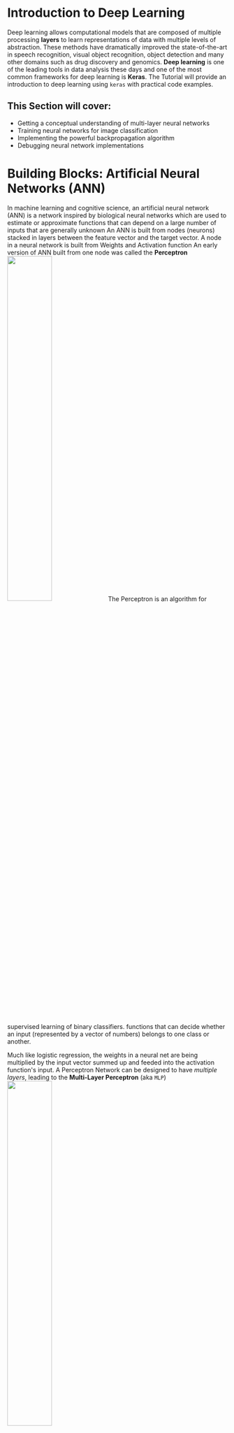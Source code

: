 # Introduction to Deep Learning
Deep learning allows computational models that are composed of multiple processing **layers** to learn representations of data with multiple levels of abstraction.
These methods have dramatically improved the state-of-the-art in speech recognition, visual object recognition, object detection and many other domains such as drug discovery and genomics. 
**Deep learning** is one of the leading tools in data analysis these days and one of the most common frameworks for deep learning is **Keras**. 
The Tutorial will provide an introduction to deep learning using `keras` with practical code examples.
## This Section will cover:

* Getting a conceptual understanding of multi-layer neural networks
* Training neural networks for image classification
* Implementing the powerful backpropagation algorithm
* Debugging neural network implementations
# Building Blocks: Artificial Neural Networks (ANN)
In machine learning and cognitive science, an artificial neural network (ANN) is a network inspired by biological neural networks which are used to estimate or approximate functions that can depend on a large number of inputs that are generally unknown
An ANN is built from nodes (neurons) stacked in layers between the feature vector and the target vector. 
A node in a neural network is built from Weights and Activation function
An early version of ANN built from one node was called the **Perceptron**
<img src="../imgs/Perceptron.png" width="45%">
The Perceptron is an algorithm for supervised learning of binary classifiers. functions that can decide whether an input (represented by a vector of numbers) belongs to one class or another.

Much like logistic regression, the weights in a neural net are being multiplied by the input vector summed up and feeded into the activation function's input.
A Perceptron Network can be designed to have *multiple layers*, leading to the **Multi-Layer Perceptron** (aka `MLP`)
<img src="../imgs/MLP.png" width="45%">
# Single Layer Neural Network
<img src="../imgs/single_layer.png" width="65%" />

_(Source: Python Machine Learning, S. Raschka)_
### Weights Update Rule
- We use a **gradient descent** optimization algorithm to learn the _Weights Coefficients_ of the model.
<br><br>
- In every **epoch** (pass over the training set), we update the weight vector $w$ using the following update rule:

$$
w = w + \Delta w, \text{where } \Delta w = - \eta \nabla J(w)
$$

<br><br>

In other words, we computed the gradient based on the whole training set and updated the weights of the model by taking a step into the **opposite direction** of the gradient $ \nabla J(w)$. 

In order to fin the **optimal weights of the model**, we optimized an objective function (e.g. the Sum of Squared Errors (SSE)) cost function $J(w)$. 

Furthermore, we multiply the gradient by a factor, the learning rate $\eta$ , which we choose carefully to balance the **speed of learning** against the risk of overshooting the global minimum of the cost function.
### Gradient Descent
In **gradient descent optimization**, we update all the **weights simultaneously** after each epoch, and we define the _partial derivative_ for each weight $w_j$ in the weight vector $w$ as follows:

$$
\frac{\partial}{\partial w_j} J(w) = \sum_{i} ( y^{(i)} - a^{(i)} )  x^{(i)}_j
$$

**Note**: _The superscript $(i)$ refers to the i-th sample. The subscript $j$ refers to the j-th dimension/feature_


Here $y^{(i)}$ is the target class label of a particular sample $x^{(i)}$ , and $a^{(i)}$ is the **activation** of the neuron 

(which is a linear function in the special case of _Perceptron_).
We define the **activation function** $\phi(\cdot)$ as follows:

$$
\phi(z) = z = a = \sum_{j} w_j x_j = \mathbf{w}^T \mathbf{x}
$$
### Binary Classification
While we used the **activation** $\phi(z)$ to compute the gradient update, we may use a **threshold function** _(Heaviside function)_ to squash the continuous-valued output into binary class labels for prediction:

$$
\hat{y} = 
\begin{cases}
    1 & \text{if } \phi(z) \geq 0 \\
    0 & \text{otherwise}
\end{cases}
$$
## Building Neural Nets from scratch 

### Idea:

We will build the neural networks from first principles. 
We will create a very simple model and understand how it works. We will also be implementing backpropagation algorithm. 

**Please note that this code is not optimized and not to be used in production**. 

This is for instructive purpose - for us to understand how ANN works. 

Libraries like `theano` have highly optimized code.
### Perceptron and Adaline Models

Take a look at this notebook : <a href="1.1.1 Perceptron and Adaline.ipynb" target="_blank_"> Perceptron and Adaline </a>
If you want a sneak peek of alternate (production ready) implementation of _Perceptron_ for instance try:
```python
from sklearn.linear_model import Perceptron
```
## Introducing the multi-layer neural network architecture
<img src="../imgs/multi-layers-1.png" width="50%" />

_(Source: Python Machine Learning, S. Raschka)_
Now we will see how to connect **multiple single neurons** to a **multi-layer feedforward neural network**; this special type of network is also called a **multi-layer perceptron** (MLP). 

The figure shows the concept of an **MLP** consisting of three layers: one _input_ layer, one _hidden_ layer, and one _output_ layer. 

The units in the hidden layer are fully connected to the input layer, and the output layer is fully connected to the hidden layer, respectively. 

If such a network has **more than one hidden layer**, we also call it a **deep artificial neural network**.

### Notation
we denote the `ith` activation unit in the `lth` layer as $a_i^{(l)}$ , and the activation units $a_0^{(1)}$ and 
$a_0^{(2)}$ are the **bias units**, respectively, which we set equal to $1$. 
<br><br>
The _activation_ of the units in the **input layer** is just its input plus the bias unit:

$$
\mathbf{a}^{(1)} = [a_0^{(1)}, a_1^{(1)}, \ldots, a_m^{(1)}]^T = [1, x_1^{(i)}, \ldots, x_m^{(i)}]^T
$$
<br><br>
**Note**: $x_j^{(i)}$ refers to the jth feature/dimension of the ith sample
### Notes on Notation (usually) Adopted

The terminology around the indices (subscripts and superscripts) may look a little bit confusing at first. 
<br><br>

You may wonder why we wrote $w_{j,k}^{(l)}$ and not $w_{k,j}^{(l)}$ to refer to 
the **weight coefficient** that connects the *kth* unit in layer $l$ to the jth unit in layer $l+1$. 
<br><br>

What may seem a little bit quirky at first will make much more sense later 
<img src="../imgs/multi-layers-2.png" width="50%" />

_(Source: Python Machine Learning, S. Raschka)_when we **vectorize** the neural network representation. 
<br><br>

For example, we will summarize the weights that connect the input and hidden layer by a matrix 
$$ W^{(1)} \in \mathbb{R}^{h×[m+1]}$$

where $h$ is the number of hidden units and $m + 1$ is the number of hidden units plus bias unit. 
we denote the `ith` activation unit in the `lth` layer as $a_i^{(l)}$ , and the activation units $a_0^{(1)}$ and 
$a_0^{(2)}$ are the **bias units**, respectively, which we set equal to $1$. 
<br><br>
The _activation_ of the units in the **input layer** is just its input plus the bias unit:

$$
\mathbf{a}^{(1)} = [a_0^{(1)}, a_1^{(1)}, \ldots, a_m^{(1)}]^T = [1, x_1^{(i)}, \ldots, x_m^{(i)}]^T
$$
<br><br>
**Note**: $x_j^{(i)}$ refers to the jth feature/dimension of the ith sample
* Starting at the input layer, we forward propagate the patterns of the training data through the network to generate an output.

* Based on the network's output, we calculate the error that we want to minimize using a cost function that we will describe later.

* We backpropagate the error, find its derivative with respect to each weight in the network, and update the model.
### Sigmoid Activation
<img src="../imgs/logistic_function.png" width="50%" />

_(Source: Python Machine Learning, S. Raschka)_
<img src="../imgs/fwd_step.png" width="50%" />

_(Source: Python Machine Learning, S. Raschka)_
<img src="../imgs/fwd_step_net.png" width="50%" />

_(Source: Python Machine Learning, S. Raschka)_
## Backward Propagation
The weights of each neuron are learned by **gradient descent**, where each neuron's error is derived with respect to it's weight.
<img src="../imgs/bkwd_step_net.png" width="50%" />

_(Source: Python Machine Learning, S. Raschka)_
Optimization is done for each layer with respect to the previous layer in a technique known as **BackPropagation**.
<img src="../imgs/backprop.png" width="50%">
(*The following code is inspired from [these](https://github.com/dennybritz/nn-from-scratch) terrific notebooks*)
